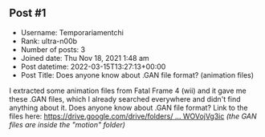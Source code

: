 ## Post #1
- Username: Temporariamentchi
- Rank: ultra-n00b
- Number of posts: 3
- Joined date: Thu Nov 18, 2021 1:48 am
- Post datetime: 2022-03-15T13:27:13+00:00
- Post Title: Does anyone know about .GAN file format? (animation files)

I extracted some animation files from Fatal Frame 4 (wii) and it gave me these .GAN files, which I already searched everywhere and didn't find anything about it. Does anyone know about .GAN file format? Link to the files here: [https://drive.google.com/drive/folders/ ... WOVojVg3ic](https://drive.google.com/drive/folders/1-B1-AUWZsi_TBMW0ZQIELFWOVojVg3ic)
*(the GAN files are inside the "motion" folder)*
